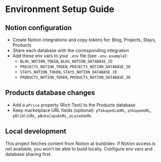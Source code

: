 # Environment Setup Guide

## Notion configuration
- Create Notion integrations and copy tokens for: Blog, Projects, Stays, Products
- Share each database with the corresponding integration
- Add these env vars to your `.env` file (see `.env.example`):
  - `BLOG_NOTION_TOKEN`, `BLOG_NOTION_DATABASE_ID`
  - `PROJECTS_NOTION_TOKEN`, `PROJECTS_NOTION_DATABASE_ID`
  - `STAYS_NOTION_TOKEN`, `STAYS_NOTION_DATABASE_ID`
  - `PRODUCTS_NOTION_TOKEN`, `PRODUCTS_NOTION_DATABASE_ID`

## Products database changes
- Add a `pPrice` property (Rich Text) to the Products database
- Keep marketplace URL fields (optional): `pTokopediaURL`, `pShopeeURL`, `pBlibliURL`, `pBukalapakURL`, `pLazadaURL`

## Local development
This project fetches content from Notion at build/dev. If Notion access is not available, you won’t be able to build locally. Configure env vars and database sharing first.